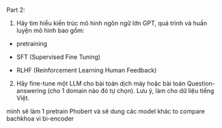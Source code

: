 Part 2:
1) Hãy tìm hiểu kiến trúc mô hình ngôn ngữ lớn GPT, quá trình  và huấn luyện mô hình bao gồm:
- pretraining

- SFT (Supervised Fine Tuning)

- RLHF (Reinforcement Learning Human Feedback)

2) Hãy fine-tune một LLM cho bài toán dịch máy hoặc bài toán Question-answering (cho 1 domain nào đó tự chọn). Lưu ý, làm cho dữ liệu tiếng Việt.


mình sẽ làm 1 pretrain Phobert và sẽ dung các model khác to compare bachkhoa vi bi-encoder